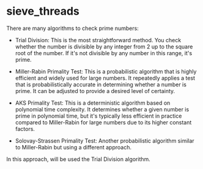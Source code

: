 # sieve_threads

There are many algorithms to check prime numbers:

- Trial Division: This is the most straightforward method. You check whether the number is divisible by any integer from 2 up to the square root of the number. If it's not divisible by any number in this range, it's prime.

- Miller-Rabin Primality Test: This is a probabilistic algorithm that is highly efficient and widely used for large numbers. It repeatedly applies a test that is probabilistically accurate in determining whether a number is prime. It can be adjusted to provide a desired level of certainty.

- AKS Primality Test: This is a deterministic algorithm based on polynomial time complexity. It determines whether a given number is prime in polynomial time, but it's typically less efficient in practice compared to Miller-Rabin for large numbers due to its higher constant factors.

- Solovay-Strassen Primality Test: Another probabilistic algorithm similar to Miller-Rabin but using a different approach.

In this approach, will be used the Trial Division algorithm.
